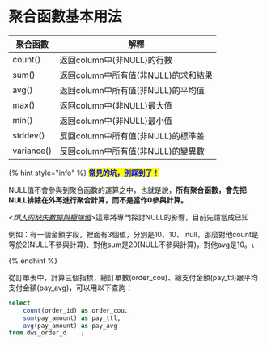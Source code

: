 # 聚合函數基本用法



| 聚合函數       | 解釋                       |
| ---------- | ------------------------ |
| count()    | 返回column中(非NULL)的行數      |
| sum()      | 返回column中所有值(非NULL)的求和結果 |
| avg()      | 返回column中所有值(非NULL)的平均值  |
| max()      | 返回column中(非NULL)最大值      |
| min()      | 返回column中(非NULL)最小值      |
| stddev()   | 反回column中所有值(非NULL)的標準差  |
| variance() | 反回column中所有值(非NULL)的變異數  |

{% hint style="info" %}
<mark style="color:blue;">**常見的坑，別踩到了！**</mark>&#x20;

NULL值不會參與到聚合函數的運算之中，也就是說，**所有聚合函數，會先把NULL排除在外再進行聚合計算，而不是當作0參與計算。**

<_煩_[_人的缺失數據與極端值_](../../../part-iii-shu-ju-yu-chu-li-pian/9.-fan-ren-de-que-shi-shu-ju-yu-ji-duan-zhi/)>這章將專門探討NULL的影響，目前先請當成已知



例如：有一個金額字段，裡面有3個值，分別是10、10、 null，那麼對他count是等於2(NULL不參與計算)、對他sum是20(NULL不參與計算)，對他avg是10。\

{% endhint %}



從訂單表中，計算三個指標，總訂單數(order\_cou)、總支付金額(pay\_ttl)跟平均支付金額(pay\_avg)，可以用以下查詢：

```sql
select       
    count(order_id) as order_cou,      
    sum(pay_amount) as pay_ttl,      
    avg(pay_amount) as pay_avg   
from dws_order_d    ;

```

